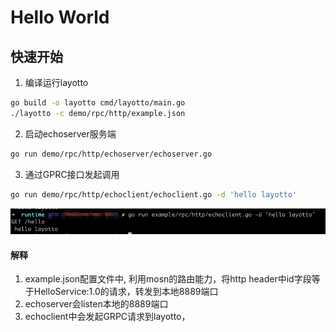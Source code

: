 # Hello World

## 快速开始

1. 编译运行layotto
```sh
go build -o layotto cmd/layotto/main.go
./layotto -c demo/rpc/http/example.json
```

2. 启动echoserver服务端
```sh
go run demo/rpc/http/echoserver/echoserver.go
```

3. 通过GPRC接口发起调用
```sh
go run demo/rpc/http/echoclient/echoclient.go -d 'hello layotto'
```

![rpchello.png](../../../..//img/rpc/rpchello.png)

#### 解释

1. example.json配置文件中, 利用mosn的路由能力，将http header中id字段等于HelloService:1.0的请求，转发到本地8889端口
2. echoserver会listen本地的8889端口
3. echoclient中会发起GRPC请求到layotto，
